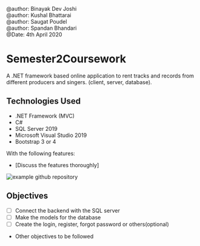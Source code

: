 @author: Binayak Dev Joshi<br>
@author: Kushal Bhattarai<br>
@author: Saugat Poudel<br>
@author: Spandan Bhandari<br>
@Date: 4th April 2020<br>

# Semester2Coursework
A .NET framework based online application to rent tracks and records from different producers and singers.
(client, server, database).

## Technologies Used
* .NET Framework (MVC)
* C#
* SQL Server 2019
* Microsoft Visual Studio 2019
* Bootstrap 3 or 4


With the following features:

* [Discuss the features thoroughly]

![example github repository](https://github.com/zeewons/SampleCourseWork)

## Objectives

* [ ] Connect the backend with the SQL server
* [ ] Make the models for the database
* [ ] Create the login, register, forgot password or others(optional)
* Other objectives to be followed